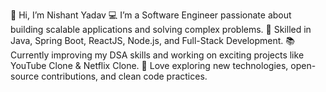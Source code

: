 👋 Hi, I’m Nishant Yadav
💻 I’m a Software Engineer passionate about building scalable applications and solving complex problems.
🚀 Skilled in Java, Spring Boot, ReactJS, Node.js, and Full-Stack Development.
📚 Currently improving my DSA skills and working on exciting projects like YouTube Clone & Netflix Clone.
🌱 Love exploring new technologies, open-source contributions, and clean code practices.

